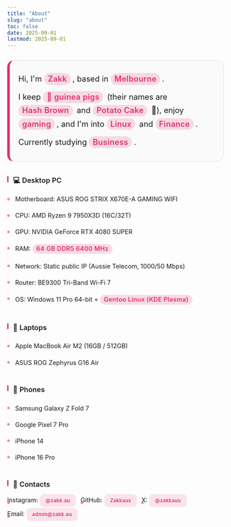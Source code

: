 ```yaml
---
title: "About"
slug: "about"
toc: false
date: 2025-09-01
lastmod: 2025-09-01
---
```

<style>
/* 使用同 zh-hant 樣式，確保雙語一致 */
:root{--about-accent:var(--hb-active,#e1306c);}
.about-page{max-width:840px;margin:0 auto;padding:.75rem 0 2.8rem;font-size:1.02rem;line-height:1.62;}
body.dark .about-page{color:#e9e9eb;}
.about-page .about-hero{font-size:1.14rem;line-height:1.72;background:#fafafa;border:1px solid #e2e3e6;border-left:6px solid var(--about-accent);border-radius:16px;padding:1.05rem 1.25rem 1.15rem;margin:0 0 2.1rem;}
body.dark .about-page .about-hero{background:#242528;border:1px solid #3a3d42;border-left-color:var(--about-accent);}
.about-page .about-hero p{margin:.65rem 0;}
.about-page strong{font-weight:600;color:var(--about-accent);background:rgba(225,48,108,.16);padding:.18rem .55rem .22rem!important;margin:.12rem .25rem .12rem 0!important;line-height:1.15;display:inline-block;border-radius:999px;letter-spacing:.3px;}
body.dark .about-page strong{background:rgba(225,48,108,.32);color:#ff8fb7;}
.about-page h3{margin:2.1rem 0 .7rem;font-size:1.02rem;line-height:1.28;font-weight:600;padding:0 .2rem .15rem .85rem;position:relative;border-bottom:none!important;}
body.dark .about-page h3{border-bottom:1px solid #3a3d42;}
.about-page h3:before{content:"";position:absolute;left:0;top:0;bottom:.55rem;width:3px;background:var(--about-accent);border-radius:2px;}
.about-page h3:after{content:none!important;}
.about-page h3+ul{list-style:none;margin:.2rem 0 0;padding:0;}
.about-page h3+ul li{position:relative;padding:.46rem 0 .46rem 1.15rem;font-size:.9rem;}
.about-page h3+ul li:before{content:"";position:absolute;left:0;top:.98rem;width:6px;height:6px;border-radius:50%;background:var(--about-accent);opacity:.55;}
body.dark .about-page h3+ul li:before{opacity:.75;}
.about-page a[href^="http"],.about-page a[href^="mailto:"]{color:var(--about-accent);font-weight:600;text-decoration:none;transition:color .18s;}
.about-page a:hover{text-decoration:underline;}
.about-page .about-contacts{list-style:none;margin:.55rem 0 0;padding:0;display:flex;flex-wrap:wrap;gap:.55rem .65rem;}
.about-page .about-contacts li{margin:0;padding:0;}
.about-page .about-contacts a{background:rgba(225,48,108,.12);padding:.48rem .85rem .5rem;font-size:.7rem;letter-spacing:.45px;line-height:1;border-radius:9px;font-weight:600;text-decoration:none;color:var(--about-accent);transition:background .22s,color .22s;}
body.dark .about-page .about-contacts a{background:rgba(225,48,108,.30);color:#ff8fb7;}
.about-page .about-contacts a:hover{background:var(--about-accent);color:#fff;}
@media (max-width:640px){
  .about-page{font-size:.97rem;}
  .about-page .about-hero{font-size:1.05rem;padding:.85rem 1rem .95rem;}
  .about-page h3{font-size:.95rem;margin:2rem 0 .75rem;}
  .about-page h3+ul li{font-size:.86rem;padding:.4rem 0 .4rem 1rem;}
  .about-page strong{padding:.16rem .5rem .2rem;}
}
@media (prefers-reduced-motion:reduce){.about-page *{transition:none!important;}}
</style>

<div class="about-page">
  <div class="about-hero">
    <p>Hi, I'm <strong>Zakk</strong>, based in <strong>Melbourne</strong>.</p>
    <p>I keep <strong>🐹 guinea pigs</strong> (their names are <strong>Hash Brown</strong> and <strong>Potato Cake</strong> 🥔), enjoy <strong>gaming</strong>, and I'm into <strong>Linux</strong> and <strong>Finance</strong>.</p>
    <p>Currently studying <strong>Business</strong>.</p>
  </div>

### 💻 Desktop PC
- Motherboard: ASUS ROG STRIX X670E-A GAMING WIFI  
- CPU: AMD Ryzen 9 7950X3D (16C/32T)  
- GPU: NVIDIA GeForce RTX 4080 SUPER  
- RAM: **64 GB DDR5 6400 MHz**  
- Network: Static public IP (Aussie Telecom, 1000/50 Mbps)  
- Router: BE9300 Tri-Band Wi-Fi 7  
- OS: Windows 11 Pro 64-bit + **Gentoo Linux (KDE Plasma)**  

### 💼 Laptops
- Apple MacBook Air M2 (16GB / 512GB)  
- ASUS ROG Zephyrus G16 Air  

### 📱 Phones
- Samsung Galaxy Z Fold 7  
- Google Pixel 7 Pro  
- iPhone 14  
- iPhone 16 Pro  

### 🔗 Contacts
<ul class="about-contacts">
  <li>Instagram: <a href="https://www.instagram.com/zakk.au/" target="_blank" rel="noopener">@zakk.au</a></li>
  <li>GitHub: <a href="https://github.com/Zakkaus" target="_blank" rel="noopener">Zakkaus</a></li>
  <li>X: <a href="https://x.com/zakkauu" target="_blank" rel="noopener">@zakkauu</a></li>
  <li>Email: <a href="mailto:admin@zakk.au">admin@zakk.au</a></li>
</ul>
</div>